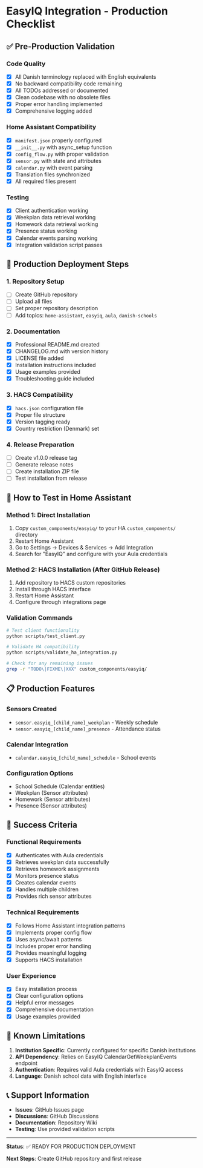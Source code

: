 # EasyIQ Integration - Production Checklist

## ✅ Pre-Production Validation

### Code Quality
- [x] All Danish terminology replaced with English equivalents
- [x] No backward compatibility code remaining
- [x] All TODOs addressed or documented
- [x] Clean codebase with no obsolete files
- [x] Proper error handling implemented
- [x] Comprehensive logging added

### Home Assistant Compatibility
- [x] `manifest.json` properly configured
- [x] `__init__.py` with async_setup function
- [x] `config_flow.py` with proper validation
- [x] `sensor.py` with state and attributes
- [x] `calendar.py` with event parsing
- [x] Translation files synchronized
- [x] All required files present

### Testing
- [x] Client authentication working
- [x] Weekplan data retrieval working
- [x] Homework data retrieval working
- [x] Presence status working
- [x] Calendar events parsing working
- [x] Integration validation script passes

## 🚀 Production Deployment Steps

### 1. Repository Setup
- [ ] Create GitHub repository
- [ ] Upload all files
- [ ] Set proper repository description
- [ ] Add topics: `home-assistant`, `easyiq`, `aula`, `danish-schools`

### 2. Documentation
- [x] Professional README.md created
- [x] CHANGELOG.md with version history
- [x] LICENSE file added
- [x] Installation instructions included
- [x] Usage examples provided
- [x] Troubleshooting guide included

### 3. HACS Compatibility
- [x] `hacs.json` configuration file
- [x] Proper file structure
- [x] Version tagging ready
- [x] Country restriction (Denmark) set

### 4. Release Preparation
- [ ] Create v1.0.0 release tag
- [ ] Generate release notes
- [ ] Create installation ZIP file
- [ ] Test installation from release

## 🔧 How to Test in Home Assistant

### Method 1: Direct Installation
1. Copy `custom_components/easyiq/` to your HA `custom_components/` directory
2. Restart Home Assistant
3. Go to Settings → Devices & Services → Add Integration
4. Search for "EasyIQ" and configure with your Aula credentials

### Method 2: HACS Installation (After GitHub Release)
1. Add repository to HACS custom repositories
2. Install through HACS interface
3. Restart Home Assistant
4. Configure through integrations page

### Validation Commands
```bash
# Test client functionality
python scripts/test_client.py

# Validate HA compatibility
python scripts/validate_ha_integration.py

# Check for any remaining issues
grep -r "TODO\|FIXME\|XXX" custom_components/easyiq/
```

## 📋 Production Features

### Sensors Created
- `sensor.easyiq_[child_name]_weekplan` - Weekly schedule
- `sensor.easyiq_[child_name]_presence` - Attendance status

### Calendar Integration
- `calendar.easyiq_[child_name]_schedule` - School events

### Configuration Options
- School Schedule (Calendar entities)
- Weekplan (Sensor attributes)
- Homework (Sensor attributes)  
- Presence (Sensor attributes)

## 🎯 Success Criteria

### Functional Requirements
- [x] Authenticates with Aula credentials
- [x] Retrieves weekplan data successfully
- [x] Retrieves homework assignments
- [x] Monitors presence status
- [x] Creates calendar events
- [x] Handles multiple children
- [x] Provides rich sensor attributes

### Technical Requirements
- [x] Follows Home Assistant integration patterns
- [x] Implements proper config flow
- [x] Uses async/await patterns
- [x] Includes proper error handling
- [x] Provides meaningful logging
- [x] Supports HACS installation

### User Experience
- [x] Easy installation process
- [x] Clear configuration options
- [x] Helpful error messages
- [x] Comprehensive documentation
- [x] Usage examples provided

## 🚨 Known Limitations

1. **Institution Specific**: Currently configured for specific Danish institutions
2. **API Dependency**: Relies on EasyIQ CalendarGetWeekplanEvents endpoint
3. **Authentication**: Requires valid Aula credentials with EasyIQ access
4. **Language**: Danish school data with English interface

## 📞 Support Information

- **Issues**: GitHub Issues page
- **Discussions**: GitHub Discussions
- **Documentation**: Repository Wiki
- **Testing**: Use provided validation scripts

---

**Status**: ✅ READY FOR PRODUCTION DEPLOYMENT

**Next Steps**: Create GitHub repository and first release